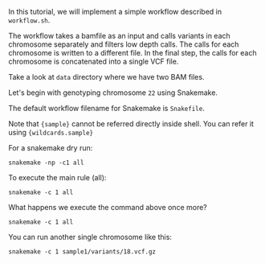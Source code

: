 In this tutorial, we will implement a simple workflow described in `workflow.sh`.

The workflow takes a bamfile as an input and calls variants in each chromosome separately and filters low depth calls. The calls for each chromosome is written to a different file. In the final step, the calls for each chromosome is concatenated into a single VCF file.

Take a look at `data` directory where we have two BAM files.

Let's begin with genotyping chromosome `22` using Snakemake.

The default workflow filename for Snakemake is `Snakefile`. 

Note that `{sample}` cannot be referred directly inside shell. You can refer it using `{wildcards.sample}`

For a snakemake dry run:

`snakemake -np -c1 all`

To execute the main rule (all):

`snakemake -c 1 all`

What happens we execute the command above once more?

`snakemake -c 1 all`

You can run another single chromosome like this:

`snakemake -c 1 sample1/variants/18.vcf.gz`



